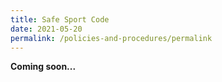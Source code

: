 ```yaml
---
title: Safe Sport Code
date: 2021-05-20
permalink: /policies-and-procedures/permalink
---
```

**Coming soon...**